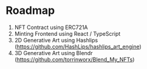 # Roadmap

1. NFT Contract using ERC721A
2. Minting Frontend using React / TypeScript 
3. 2D Generative Art using Hashlips (https://github.com/HashLips/hashlips_art_engine)
4. 3D Generative Art using Blendr (https://github.com/torrinworx/Blend_My_NFTs)